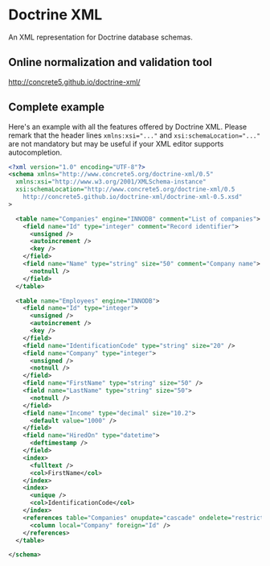 # Doctrine XML

An XML representation for Doctrine database schemas.

## Online normalization and validation tool

http://concrete5.github.io/doctrine-xml/


## Complete example

Here's an example with all the features offered by Doctrine XML.
Please remark that the header lines `xmlns:xsi="..."` and `xsi:schemaLocation="..."` are not mandatory but may be useful if your XML editor supports autocompletion.

```xml
<?xml version="1.0" encoding="UTF-8"?>
<schema xmlns="http://www.concrete5.org/doctrine-xml/0.5"
  xmlns:xsi="http://www.w3.org/2001/XMLSchema-instance"
  xsi:schemaLocation="http://www.concrete5.org/doctrine-xml/0.5
    http://concrete5.github.io/doctrine-xml/doctrine-xml-0.5.xsd"
>

  <table name="Companies" engine="INNODB" comment="List of companies">
    <field name="Id" type="integer" comment="Record identifier">
      <unsigned />
      <autoincrement />
      <key />
    </field>
    <field name="Name" type="string" size="50" comment="Company name">
      <notnull />
    </field>
  </table>

  <table name="Employees" engine="INNODB">
    <field name="Id" type="integer">
      <unsigned />
      <autoincrement />
      <key />
    </field>
    <field name="IdentificationCode" type="string" size="20" />
    <field name="Company" type="integer">
      <unsigned />
      <notnull />
    </field>
    <field name="FirstName" type="string" size="50" />
    <field name="LastName" type="string" size="50">
      <notnull />
    </field>
    <field name="Income" type="decimal" size="10.2">
      <default value="1000" />
    </field>
    <field name="HiredOn" type="datetime">
      <deftimestamp />
    </field>
    <index>
      <fulltext />
      <col>FirstName</col>
    </index>
    <index>
      <unique />
      <col>IdentificationCode</col>
    </index>
    <references table="Companies" onupdate="cascade" ondelete="restrict">
      <column local="Company" foreign="Id" />
    </references>
  </table>

</schema>
```